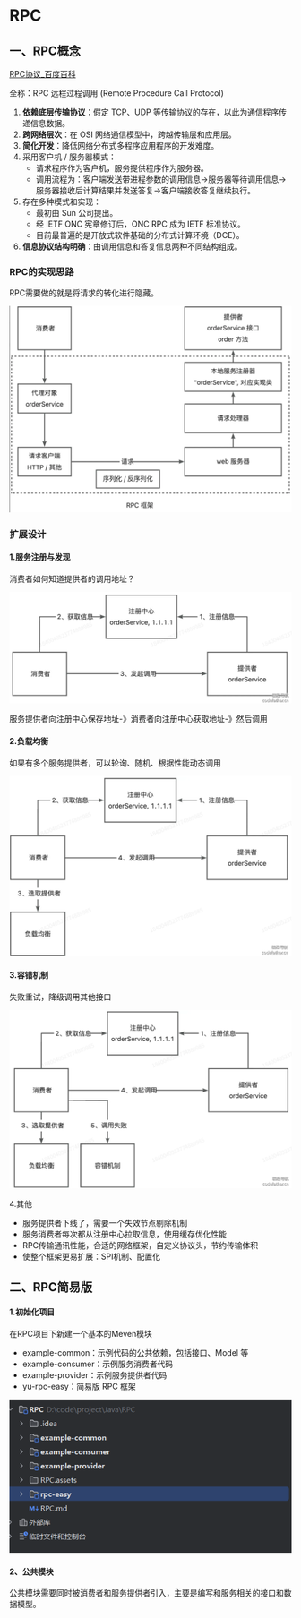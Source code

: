 # RPC

## 一、RPC概念

[RPC协议_百度百科](https://baike.baidu.com/item/RPC协议/5019569)

全称：RPC 远程过程调用 (Remote Procedure Call Protocol)

1. **依赖底层传输协议**：假定 TCP、UDP 等传输协议的存在，以此为通信程序传递信息数据。
2. **跨网络层次**：在 OSI 网络通信模型中，跨越传输层和应用层。
3. **简化开发**：降低网络分布式多程序应用程序的开发难度。
4. 采用客户机 / 服务器模式：
   - 请求程序作为客户机，服务提供程序作为服务器。
   - 调用流程为：客户端发送带进程参数的调用信息→服务器等待调用信息→服务器接收后计算结果并发送答复→客户端接收答复继续执行。
5. 存在多种模式和实现：
   - 最初由 Sun 公司提出。
   - 经 IETF ONC 宪章修订后，ONC RPC 成为 IETF 标准协议。
   - 目前最普遍的是开放式软件基础的分布式计算环境（DCE）。
6. **信息协议结构明确**：由调用信息和答复信息两种不同结构组成。



### RPC的实现思路

RPC需要做的就是将请求的转化进行隐藏。

![image-20250628105400677](RPC.assets/image-20250628105400677.png)

### 扩展设计

#### 1.服务注册与发现

消费者如何知道提供者的调用地址？

![image-20250628110829467](RPC.assets/image-20250628110829467.png)

服务提供者向注册中心保存地址-》消费者向注册中心获取地址-》然后调用

#### 2.负载均衡

如果有多个服务提供者，可以轮询、随机、根据性能动态调用

![image-20250628110853552](RPC.assets/image-20250628110853552.png)

#### 3.容错机制

失败重试，降级调用其他接口

![image-20250628110918256](RPC.assets/image-20250628110918256.png)

4.其他

- 服务提供者下线了，需要一个失效节点剔除机制
- 服务消费者每次都从注册中心拉取信息，使用缓存优化性能
- RPC传输通讯性能，合适的网络框架，自定义协议头，节约传输体积
- 使整个框架更易扩展：SPI机制、配置化

## 二、RPC简易版

#### 1.初始化项目

在RPC项目下新建一个基本的Meven模块

- example-common：示例代码的公共依赖，包括接口、Model 等
- example-consumer：示例服务消费者代码
- example-provider：示例服务提供者代码
- yu-rpc-easy：简易版 RPC 框架

![image-20250628111512127](RPC.assets/image-20250628111512127.png)

#### 2、公共模块

公共模块需‏要同时被消费者和服﻿务提供者引入，主要﻿是编写和服务相关的‌接口和数据模型。


